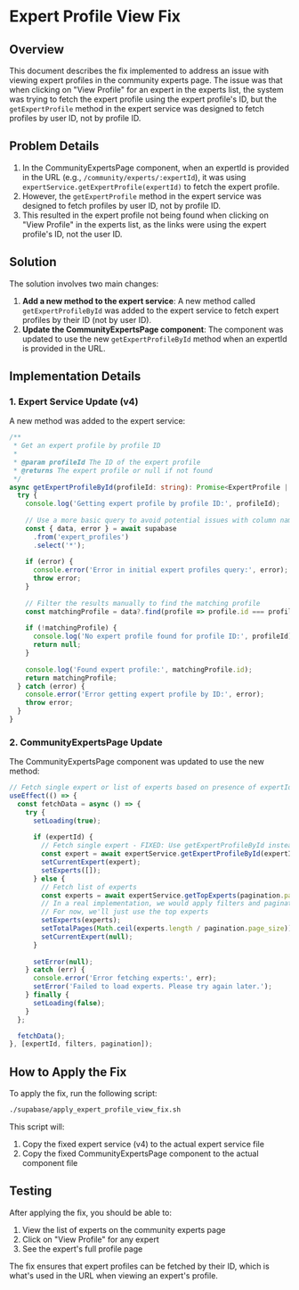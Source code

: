 # Expert Profile View Fix

## Overview

This document describes the fix implemented to address an issue with viewing expert profiles in the community experts page. The issue was that when clicking on "View Profile" for an expert in the experts list, the system was trying to fetch the expert profile using the expert profile's ID, but the `getExpertProfile` method in the expert service was designed to fetch profiles by user ID, not by profile ID.

## Problem Details

1. In the CommunityExpertsPage component, when an expertId is provided in the URL (e.g., `/community/experts/:expertId`), it was using `expertService.getExpertProfile(expertId)` to fetch the expert profile.
2. However, the `getExpertProfile` method in the expert service was designed to fetch profiles by user ID, not by profile ID.
3. This resulted in the expert profile not being found when clicking on "View Profile" in the experts list, as the links were using the expert profile's ID, not the user ID.

## Solution

The solution involves two main changes:

1. **Add a new method to the expert service**: A new method called `getExpertProfileById` was added to the expert service to fetch expert profiles by their ID (not by user ID).
2. **Update the CommunityExpertsPage component**: The component was updated to use the new `getExpertProfileById` method when an expertId is provided in the URL.

## Implementation Details

### 1. Expert Service Update (v4)

A new method was added to the expert service:

```typescript
/**
 * Get an expert profile by profile ID
 * 
 * @param profileId The ID of the expert profile
 * @returns The expert profile or null if not found
 */
async getExpertProfileById(profileId: string): Promise<ExpertProfile | null> {
  try {
    console.log('Getting expert profile by profile ID:', profileId);
    
    // Use a more basic query to avoid potential issues with column names or filters
    const { data, error } = await supabase
      .from('expert_profiles')
      .select('*');
      
    if (error) {
      console.error('Error in initial expert profiles query:', error);
      throw error;
    }
    
    // Filter the results manually to find the matching profile
    const matchingProfile = data?.find(profile => profile.id === profileId);
    
    if (!matchingProfile) {
      console.log('No expert profile found for profile ID:', profileId);
      return null;
    }
    
    console.log('Found expert profile:', matchingProfile.id);
    return matchingProfile;
  } catch (error) {
    console.error('Error getting expert profile by ID:', error);
    throw error;
  }
}
```

### 2. CommunityExpertsPage Update

The CommunityExpertsPage component was updated to use the new method:

```typescript
// Fetch single expert or list of experts based on presence of expertId
useEffect(() => {
  const fetchData = async () => {
    try {
      setLoading(true);
      
      if (expertId) {
        // Fetch single expert - FIXED: Use getExpertProfileById instead of getExpertProfile
        const expert = await expertService.getExpertProfileById(expertId);
        setCurrentExpert(expert);
        setExperts([]);
      } else {
        // Fetch list of experts
        const experts = await expertService.getTopExperts(pagination.page_size);
        // In a real implementation, we would apply filters and pagination here
        // For now, we'll just use the top experts
        setExperts(experts);
        setTotalPages(Math.ceil(experts.length / pagination.page_size));
        setCurrentExpert(null);
      }
      
      setError(null);
    } catch (err) {
      console.error('Error fetching experts:', err);
      setError('Failed to load experts. Please try again later.');
    } finally {
      setLoading(false);
    }
  };

  fetchData();
}, [expertId, filters, pagination]);
```

## How to Apply the Fix

To apply the fix, run the following script:

```bash
./supabase/apply_expert_profile_view_fix.sh
```

This script will:
1. Copy the fixed expert service (v4) to the actual expert service file
2. Copy the fixed CommunityExpertsPage component to the actual component file

## Testing

After applying the fix, you should be able to:
1. View the list of experts on the community experts page
2. Click on "View Profile" for any expert
3. See the expert's full profile page

The fix ensures that expert profiles can be fetched by their ID, which is what's used in the URL when viewing an expert's profile.
